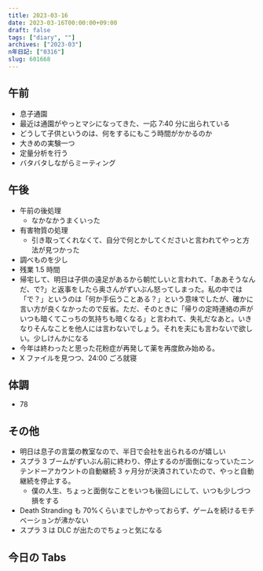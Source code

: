 ```yaml
---
title: 2023-03-16
date: 2023-03-16T00:00:00+09:00
draft: false
tags: ["diary", ""]
archives: ["2023-03"]
n年日記: ["0316"]
slug: 601668
---
```


## 午前

- 息子通園
- 最近は通園がやっとマシになってきた、一応 7:40 分に出られている
- どうして子供というのは、何をするにもこう時間がかかるのか
- 大きめの実験一つ
- 定量分析を行う
- バタバタしながらミーティング

## 午後

- 午前の後処理
  - なかなかうまくいった
- 有害物質の処理
  - 引き取ってくれなくて、自分で何とかしてくださいと言われてやっと方法が見つかった
- 調べものを少し
- 残業 1.5 時間
- 帰宅して、明日は子供の遠足があるから朝忙しいと言われて、「ああそうなんだ、で?」と返事をしたら奥さんがずいぶん怒ってしまった。私の中では「で？」というのは「何か手伝うことある？」という意味でしたが、確かに言い方が良くなかったので反省。ただ、そのときに「帰りの定時連絡の声がいつも暗くてこっちの気持ちも暗くなる」と言われて、失礼だなあと。いきなりそんなことを他人には言わないでしょう。それを夫にも言わないで欲しい。少しけんかになる
- 今年は終わったと思った花粉症が再発して薬を再度飲み始める。
- X ファイルを見つつ、24:00 ごろ就寝

## 体調

- 78

## その他

- 明日は息子の言葉の教室なので、半日で会社を出られるのが嬉しい
- スプラ 3 ブームがずいぶん前に終わり、停止するのが面倒になっていたニンテンドーアカウントの自動継続 3 ヶ月分が決済されていたので、やっと自動継続を停止する。
  - 僕の人生、ちょっと面倒なことをいつも後回しにして、いつも少しづつ損をする
- Death Stranding も 70%くらいまでしかやっておらず、ゲームを続けるモチベーションが沸かない
- スプラ 3 は DLC が出たのでちょっと気になる

## 今日の Tabs

